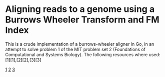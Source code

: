 # Aligning reads to a genome using a Burrows Wheeler Transform and FM Index

This is a crude implementation of a burrows-wheeler aligner in Go, in an attempt to solve problem 1 of the MIT problem set 2 (Foundations of Computational and Systems Biology). The following resources where used: [1][1],[2][2],[3][3]

[1](https://www.youtube.com/watch?v=P3ORBMon8aw)
[2](http://www.cs.jhu.edu/~langmea/resources/lecture_notes/bwt_and_fm_index.pdf)
[3](https://www.youtube.com/watch?v=kvVGj5V65io&t=0s)
